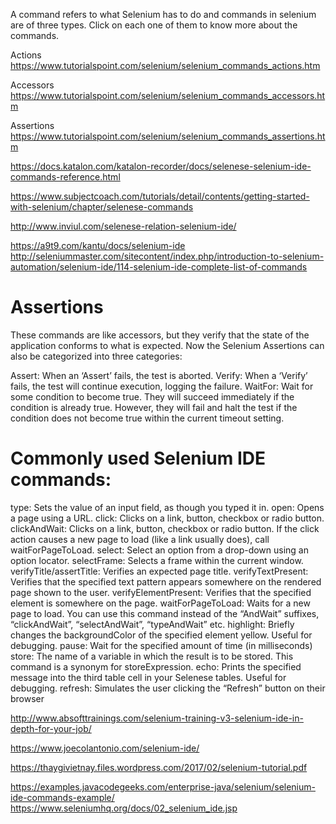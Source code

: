 
A command refers to what Selenium has to do and commands in selenium are of three types. Click on each one of them to know more about the commands.

Actions https://www.tutorialspoint.com/selenium/selenium_commands_actions.htm

Accessors https://www.tutorialspoint.com/selenium/selenium_commands_accessors.htm

Assertions  https://www.tutorialspoint.com/selenium/selenium_commands_assertions.htm


https://docs.katalon.com/katalon-recorder/docs/selenese-selenium-ide-commands-reference.html

https://www.subjectcoach.com/tutorials/detail/contents/getting-started-with-selenium/chapter/selenese-commands

http://www.inviul.com/selenese-relation-selenium-ide/

https://a9t9.com/kantu/docs/selenium-ide
http://seleniummaster.com/sitecontent/index.php/introduction-to-selenium-automation/selenium-ide/114-selenium-ide-complete-list-of-commands
# Assertions
These commands are like accessors, but they verify that the state of the application conforms to what is expected.
Now the Selenium Assertions can also be categorized into three categories:

Assert: When an ‘Assert’ fails, the test is aborted.
Verify: When a ‘Verify’ fails, the test will continue execution, logging the failure.
WaitFor: Wait for some condition to become true. They will succeed immediately if the condition is already true. However, they will fail and halt the test if the condition does not become true within the current timeout setting.
 

# Commonly used Selenium IDE commands:
type: Sets the value of an input field, as though you typed it in.
open: Opens a page using a URL.
click: Clicks on a link, button, checkbox or radio button.
clickAndWait: Clicks on a link, button, checkbox or radio button. If the click action causes a new page to load (like a link usually does), call waitForPageToLoad.
select: Select an option from a drop-down using an option locator.
selectFrame: Selects a frame within the current window.
verifyTitle/assertTitle: Verifies an expected page title.
verifyTextPresent: Verifies that the specified text pattern appears somewhere on the rendered page shown to the user.
verifyElementPresent: Verifies that the specified element is somewhere on the page.
waitForPageToLoad: Waits for a new page to load. You can use this command instead of the “AndWait” suffixes, “clickAndWait”, “selectAndWait”, “typeAndWait” etc.
highlight: Briefly changes the backgroundColor of the specified element yellow. Useful for debugging.
pause: Wait for the specified amount of time (in milliseconds)
store: The name of a variable in which the result is to be stored. This command is a synonym for storeExpression.
echo: Prints the specified message into the third table cell in your Selenese tables. Useful for debugging.
refresh: Simulates the user clicking the “Refresh” button on their browser


http://www.absofttrainings.com/selenium-training-v3-selenium-ide-in-depth-for-your-job/

https://www.joecolantonio.com/selenium-ide/

https://thaygivietnay.files.wordpress.com/2017/02/selenium-tutorial.pdf

https://examples.javacodegeeks.com/enterprise-java/selenium/selenium-ide-commands-example/
https://www.seleniumhq.org/docs/02_selenium_ide.jsp
